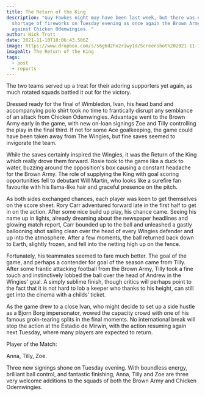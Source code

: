 ```yaml
---
title: The Return of the King
description: "Guy Fawkes night may have been last week, but there was no
  shortage of fireworks on Tuesday evening as once again the Brown Army faced up
  against Chicken Odemwingies. "
author: Nick Trott
date: 2021-11-10T18:06:43.506Z
image: https://www.dropbox.com/s/s6g6d2hx2riwy1d/Screenshot%202021-11-10%20at%2018.08.56.png?raw=1
imageAlt: The Return of the King
tags:
  - post
  - reports
---
```

The two teams served up a treat for their adoring supporters yet again, as much rotated squads battled it out for the victory. 

Dressed ready for the final of Wimbledon, Ivan, his head band and accompanying polo shirt took no time to frantically disrupt any semblance of an attack from Chicken Odemwingies. Advantage went to the Brown Army early in the game, with new on-loan signings Zoe and Tilly controlling the play in the final third. If not for some Ace goalkeeping, the game could have been taken away from The Wingies, but fine saves seemed to invigorate the team. 

While the saves certainly inspired the Wingies, it was the Return of the King which really drove them forward. Rosie took to the game like a duck to water, buzzing around the opposition's box causing a constant headache for the Brown Army. The role of supplying the King with goal scoring opportunities fell to debutant Will Martin, who looks like a surefire fan favourite with his llama-like hair and graceful presence on the pitch. 

As both sides exchanged chances, each player was keen to get themselves on the score sheet. Rory Carr adventured forward late in the first half to get in on the action. After some nice build up play, his chance came. Seeing his name up in lights, already dreaming about the newspaper headlines and glowing match report, Carr bounded up to the ball and unleashed a gastly ballooning shot sailing clean over the head of every Wingies defender and up into the atmosphere. After a few moments, the ball returned back down to Earth, slightly frozen, and fell into the netting high up on the fence.



Fortunately, his teammates seemed to fare much better. The goal of the game, and perhaps a contender for goal of the season came from Tilly. After some frantic attacking football from the Brown Army, Tilly took a fine touch and instinctively lobbed the ball over the head of Andrew in the Wingies' goal. A simply sublime finish, though critics will perhaps point to the fact that it is not hard to lob a keeper who thanks to his height, can still get into the cinema with a childs’ ticket. 



As the game drew to a close Ivan, who might decide to set up a side hustle as a Bjorn Borg impersonator, wowed the capacity crowd with one of his famous groin-tearing splits in the final moments. No international break will stop the action at the Estadio de Mirwin, with the action resuming again next Tuesday, where many players are expected to return. 



Player of the Match: 



Anna, Tilly, Zoe. 



Three new signings shone on Tuesday evening. With boundless energy, brilliant ball control, and fantastic finishing, Anna, Tilly and Zoe are three very welcome additions to the squads of both the Brown Army and Chicken Odemwingies.